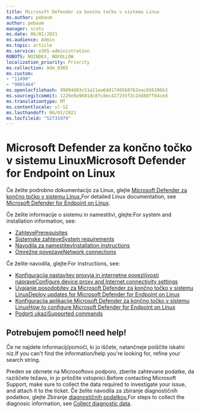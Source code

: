 ```yaml
---
title: Microsoft Defender za končno točko v sistemu Linux
ms.author: pebaum
author: pebaum
manager: scotv
ms.date: 06/01/2021
ms.audience: Admin
ms.topic: article
ms.service: o365-administration
ROBOTS: NOINDEX, NOFOLLOW
localization_priority: Priority
ms.collection: Adm_O365
ms.custom:
- "11490"
- "9001464"
ms.openlocfilehash: 99894d83c51e11ea6dd1746568762eac856306b3
ms.sourcegitcommit: 1226e9a9601dc8fc8ec427235f3c2dd88ff84ced
ms.translationtype: MT
ms.contentlocale: sl-SI
ms.lasthandoff: 06/02/2021
ms.locfileid: "52731979"
---
```

# <a name="microsoft-defender-for-endpoint-on-linux"></a><span data-ttu-id="a5448-102">Microsoft Defender za končno točko v sistemu Linux</span><span class="sxs-lookup"><span data-stu-id="a5448-102">Microsoft Defender for Endpoint on Linux</span></span>

<span data-ttu-id="a5448-103">Če želite podrobno dokumentacijo za Linux, glejte [Microsoft Defender za končno točko v sistemu Linux.](/microsoft-365/security/defender-endpoint/microsoft-defender-endpoint-linux)</span><span class="sxs-lookup"><span data-stu-id="a5448-103">For detailed Linux documentation, see [Microsoft Defender for Endpoint on Linux](/microsoft-365/security/defender-endpoint/microsoft-defender-endpoint-linux).</span></span>

<span data-ttu-id="a5448-104">Če želite informacije o sistemu in namestitvi, glejte:</span><span class="sxs-lookup"><span data-stu-id="a5448-104">For system and installation information, see:</span></span>

- [<span data-ttu-id="a5448-105">Zahteve</span><span class="sxs-lookup"><span data-stu-id="a5448-105">Prerequisites</span></span>](/microsoft-365/security/defender-endpoint/microsoft-defender-endpoint-linux#prerequisites)
- [<span data-ttu-id="a5448-106">Sistemske zahteve</span><span class="sxs-lookup"><span data-stu-id="a5448-106">System requirements</span></span>](/microsoft-365/security/defender-endpoint/microsoft-defender-endpoint-linux#system-requirements)
- [<span data-ttu-id="a5448-107">Navodila za namestitev</span><span class="sxs-lookup"><span data-stu-id="a5448-107">Installation instructions</span></span>](/microsoft-365/security/defender-endpoint/microsoft-defender-endpoint-linux#installation-instructions)
- [<span data-ttu-id="a5448-108">Omrežne povezave</span><span class="sxs-lookup"><span data-stu-id="a5448-108">Network connections</span></span>](/microsoft-365/security/defender-endpoint/microsoft-defender-endpoint-linux#network-connections)

<span data-ttu-id="a5448-109">Če želite navodila, glejte:</span><span class="sxs-lookup"><span data-stu-id="a5448-109">For instructions, see:</span></span>

- [<span data-ttu-id="a5448-110">Konfiguracija nastavitev proxyja in internetne povezljivosti naprave</span><span class="sxs-lookup"><span data-stu-id="a5448-110">Configure device proxy and Internet connectivity settings</span></span>](/microsoft-365/security/defender-endpoint/configure-proxy-internet#enable-access-to-microsoft-defender-atp-service-urls-in-the-proxy-server)
- [<span data-ttu-id="a5448-111">Uvajanje posodobitev za Microsoft Defender za končno točko v sistemu Linux</span><span class="sxs-lookup"><span data-stu-id="a5448-111">Deploy updates for Microsoft Defender for Endpoint on Linux</span></span>](/microsoft-365/security/defender-endpoint/linux-updates)
- [<span data-ttu-id="a5448-112">Konfiguracija aplikacije Microsoft Defender za končno točko v sistemu Linux</span><span class="sxs-lookup"><span data-stu-id="a5448-112">How to configure Microsoft Defender for Endpoint on Linux</span></span>](/microsoft-365/security/defender-endpoint/microsoft-defender-endpoint-linux#how-to-configure-microsoft-defender-for-endpoint-on-linux)
- [<span data-ttu-id="a5448-113">Podprti ukazi</span><span class="sxs-lookup"><span data-stu-id="a5448-113">Supported commands</span></span>](/microsoft-365/security/defender-endpoint/linux-resources#supported-commands)

## <a name="i-need-help"></a><span data-ttu-id="a5448-114">Potrebujem pomoč!</span><span class="sxs-lookup"><span data-stu-id="a5448-114">I need help!</span></span>

<span data-ttu-id="a5448-115">Če ne najdete informacij/pomoči, ki jo iščete, natančneje poiščite iskalni niz.</span><span class="sxs-lookup"><span data-stu-id="a5448-115">If you can't find the information/help you're looking for, refine your search string.</span></span>

<span data-ttu-id="a5448-116">Preden se obrnete na Microsoftovo podporo, zberite zahtevane podatke, da raziščete težavo, in jo priložite vstopnici.</span><span class="sxs-lookup"><span data-stu-id="a5448-116">Before contacting Microsoft Support, make sure to collect the data required to investigate your issue, and attach it to the ticket.</span></span> <span data-ttu-id="a5448-117">Če želite navodila za zbiranje diagnostičnih podatkov, glejte Zbiranje [diagnostičnih podatkov.](/microsoft-365/security/defender-endpoint/linux-resources#collect-diagnostic-information)</span><span class="sxs-lookup"><span data-stu-id="a5448-117">For steps to collect the diagnosic information, see [Collect diagnostic data](/microsoft-365/security/defender-endpoint/linux-resources#collect-diagnostic-information).</span></span>